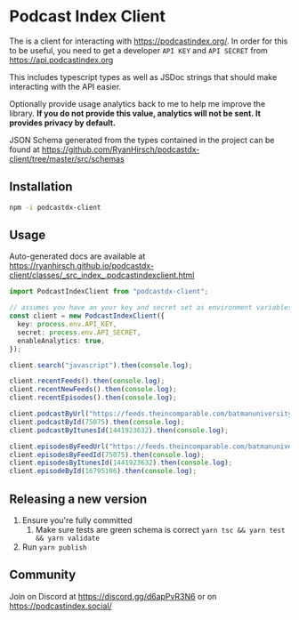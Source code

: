 # Podcast Index Client

The is a client for interacting with <https://podcastindex.org/>. In order for this to be useful, you need to get a developer `API KEY` and `API SECRET` from <https://api.podcastindex.org>

This includes typescript types as well as JSDoc strings that should make interacting with the API easier.

Optionally provide usage analytics back to me to help me improve the library. **If you do not provide this value, analytics will not be sent. It provides privacy by default.**

JSON Schema generated from the types contained in the project can be found at <https://github.com/RyanHirsch/podcastdx-client/tree/master/src/schemas>

## Installation

```sh
npm -i podcastdx-client
```

## Usage

Auto-generated docs are available at <https://ryanhirsch.github.io/podcastdx-client/classes/_src_index_.podcastindexclient.html>

```ts
import PodcastIndexClient from "podcastdx-client";

// assumes you have an your key and secret set as environment variables
const client = new PodcastIndexClient({
  key: process.env.API_KEY,
  secret: process.env.API_SECRET,
  enableAnalytics: true,
});

client.search("javascript").then(console.log);

client.recentFeeds().then(console.log);
client.recentNewFeeds().then(console.log);
client.recentEpisodes().then(console.log);

client.podcastByUrl("https://feeds.theincomparable.com/batmanuniversity").then(console.log);
client.podcastById(75075).then(console.log);
client.podcastByItunesId(1441923632).then(console.log);

client.episodesByFeedUrl("https://feeds.theincomparable.com/batmanuniversity").then(console.log);
client.episodesByFeedId(75075).then(console.log);
client.episodesByItunesId(1441923632).then(console.log);
client.episodeById(16795106).then(console.log);
```

## Releasing a new version

1. Ensure you're fully committed
   1. Make sure tests are green schema is correct `yarn tsc && yarn test && yarn validate`
2. Run `yarn publish`

## Community

Join on Discord at <https://discord.gg/d6apPvR3N6> or on <https://podcastindex.social/>
